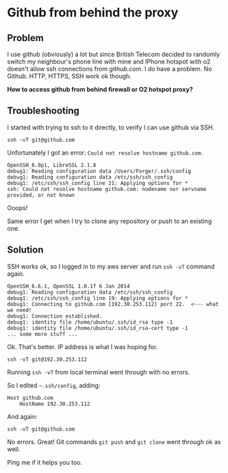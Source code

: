 
# Github from behind the proxy

## Problem

I use github (obviously) a lot but since British Telecom decided to randomly
switch my neighbour's phone line with mine and IPhone hotspot with o2 doesn't
allow ssh connections from _github.com_. I do have a problem. No Github.
HTTP, HTTPS, SSH work ok though.

**How to access github from behind firewall or O2 hotspot proxy?**

## Troubleshooting

I started with trying to ssh to it directly, to verify I can use github via SSH.
```
ssh -vT git@github.com
```

Unfortunately I got an error: `Could not resolve hostname github.com`.
```
OpenSSH_6.9p1, LibreSSL 2.1.8
debug1: Reading configuration data /Users/Forger/.ssh/config
debug1: Reading configuration data /etc/ssh/ssh_config
debug1: /etc/ssh/ssh_config line 21: Applying options for *
ssh: Could not resolve hostname github.com: nodename nor servname provided, or not known
```

Ooops!

Same error I get when I try to clone any repository or push to an existing one.

## Solution

SSH works ok, so I logged in to my aws server and run `ssh -vT` command again.
```
OpenSSH_6.6.1, OpenSSL 1.0.1f 6 Jan 2014
debug1: Reading configuration data /etc/ssh/ssh_config
debug1: /etc/ssh/ssh_config line 19: Applying options for *
debug1: Connecting to github.com [192.30.253.112] port 22.  <--- what we need!
debug1: Connection established.
debug1: identity file /home/ubuntu/.ssh/id_rsa type -1
debug1: identity file /home/ubuntu/.ssh/id_rsa-cert type -1
... some more stuff ...
```

Ok. That's better. IP address is what I was hoping for.
```
ssh -vT git@192.30.253.112
```
Running `ssh -vT` from local terminal went through with no errors.

So I edited `~.ssh/config`, adding:

```
Host github.com
    HostName 192.30.253.112
```

And again:
```
ssh -vT git@github.com
```

No errors. Great!
Git commands `git push` and `git clone` went through ok as well.

Ping me if it helps you too.
